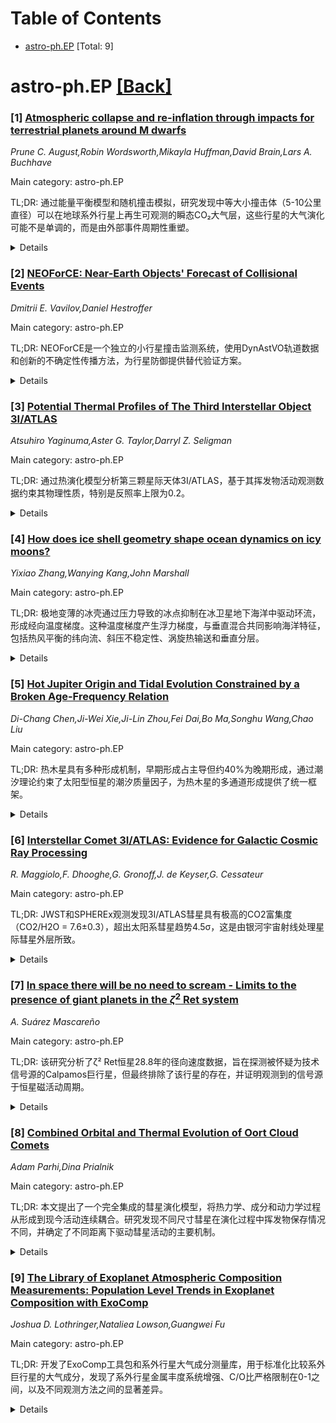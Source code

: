 <div id=toc></div>

# Table of Contents

- [astro-ph.EP](#astro-ph.EP) [Total: 9]


<div id='astro-ph.EP'></div>

# astro-ph.EP [[Back]](#toc)

### [1] [Atmospheric collapse and re-inflation through impacts for terrestrial planets around M dwarfs](https://arxiv.org/abs/2510.25896)
*Prune C. August,Robin Wordsworth,Mikayla Huffman,David Brain,Lars A. Buchhave*

Main category: astro-ph.EP

TL;DR: 通过能量平衡模型和随机撞击模拟，研究发现中等大小撞击体（5-10公里直径）可以在地球系外行星上再生可观测的瞬态CO₂大气层，这些行星的大气演化可能不是单调的，而是由外部事件周期性重塑。


<details>
  <summary>Details</summary>
Motivation: 探测类地系外行星大气层是重要里程碑，但观测偏向于潮汐锁定的M矮星近轨行星。这些行星大气易因夜间挥发物凝结而侵蚀和塌陷，但塌陷的挥发物作为夜间冰稳定储存，可通过陨石撞击重新蒸发重建大气。

Method: 应用简单能量平衡模型进行大气演化模拟，结合随机撞击事件，评估CO₂大气通过撞击再生的可行性和重要性。

Result: 中等大小撞击体（5-10公里直径）以1-100 Gyr⁻¹频率可在先前无大气的行星上再生可观测的瞬态CO₂大气。对JWST DDT Rocky Worlds计划的具体目标计算显示，GJ 3929 b、LTT 1445 Ac、LTT 1445 Ab分别有70%、50%、80%的演化时间具有这种瞬态大气。

Conclusion: 类地行星大气演化可能不是单调的，而是由外部强迫事件周期性塑造。大气塌陷可在M矮星早期高XUV演化阶段保护挥发物免于逃逸。

Abstract: Detection of an atmosphere around a terrestrial exoplanet will be a major
milestone in the field, but our observational capacities are biased towards to
tidally locked, close-in planets orbiting M-dwarf stars. The atmospheres of
these planets are vulnerable to atmospheric erosion and collapse due to
condensation of volatiles on the nightside. However, these collapsed volatiles
accumulated as nightside ice constitute a stable reservoir that could be
re-vaporised by meteorite impacts and re-establish the atmospheres. Through a
simple energy balance model applied to atmospheric evolution simulations with
stochastic impacts, we assess the viability and importance of this mechanism
for CO$_2$ atmospheres. We find that moderate-sized impactors ($5-10 \rm{km}$
diameter) occurring at a frequency of $1-100 \rm{Gyr}^{-1}$ can regenerate
observable transient atmospheres on previously airless planets. We focus on
specific targets from the JWST DDT Rocky Worlds programme, and compute the
fraction of their evolution spent with a transient CO$_2$ atmosphere generated
through this mechanism. We find this fraction can reach $70\%$ for GJ 3929 b,
$50\%$ for LTT 1445 Ac, $80\%$ for LTT 1445 Ab, at high impact rates and strong
CO$_2$ outgassing over the planet's lifetime. We also show that atmospheric
collapse can shield volatiles from escape, particularly in the early, high-XUV
phase of M-dwarf evolution. Overall, our work suggests that terrestrial planet
atmospheres may not evolve monotonically but instead may be shaped by episodic
external forcings.

</details>


### [2] [NEOForCE: Near-Earth Objects' Forecast of Collisional Events](https://arxiv.org/abs/2510.25923)
*Dmitrii E. Vavilov,Daniel Hestroffer*

Main category: astro-ph.EP

TL;DR: NEOForCE是一个独立的小行星撞击监测系统，使用DynAstVO轨道数据和创新的不确定性传播方法，为行星防御提供替代验证方案。


<details>
  <summary>Details</summary>
Motivation: 现有监测系统如Sentry-II、CLOMON2和Aegis虽然成功，但需要独立方法来确保可靠性和交叉验证预测结果。

Method: 从不确定性区域采样数千个虚拟小行星，将其轨道积分至100年后；寻找地球接近这些虚拟小行星现实不确定性区域的时间；计算最大撞击概率，仅在概率足够大时进行下一步；修改原始轨道以确认可能的碰撞并估算撞击概率。

Result: 在五个代表性小行星上测试，NEOForCE成功复现了Sentry-II报告的大多数概率高于e-7的碰撞，并识别出Sentry-II未报告的e-7至e-6级别的潜在撞击。

Conclusion: NEOForCE证明了其方法的稳健性，为小行星撞击预测提供了可靠的独立验证系统。

Abstract: Robust impact monitoring of near-Earth objects is an essential task of
planetary defense. Current systems such as NASA's Sentry-II, the University of
Pisa's CLOMON2, and ESA's Aegis have been highly successful, but independent
approaches are essential to ensure reliability and to cross-validate
predictions of possible impacts. We present NEOForCE (Near-Earth Objects'
Forecast of Collisional Events), a new independent monitoring system for
asteroid impact prediction. By relying on orbital solutions from DynAstVO at
Paris Observatory and using an original methodology for uncertainty
propagation, NEOForCE provides an alternative line of verification for impact
assessments and strengthens the overall robustness of planetary defense. As
other monitoring systems, NEOForCE samples several thousand virtual asteroids
from the uncertainty region and integrates their orbits up to 100 years into
the future. Instead of searching for close approaches of the virtual asteroids
with the Earth, our system looks for times when the Earth comes close to the
realistic uncertainty regions around them, which are mostly stretched along
their osculating orbits. We also estimate the maximal impact probability, and
only if this value is large enough do we continue to the next step. In this
second step, we compute how the original asteroid orbit should be modified so
that the new trajectory leads to an Earth impact, which allows us to confirm
the possible collision and estimate the impact probability. We tested NEOForCE
against NASA's Sentry-II system on five representative asteroids: 2000 SG344,
2005 QK76, 2008 JL3, 2023 DO and 2025 JU. NEOForCE successfully recovered
nearly all possible collisions reported by Sentry-II with impact probabilities
above e-7, demonstrating the robustness of our approach. In addition, NEOForCE
identified several potential impacts at the e-7 - e-6 level that Sentry-II did
not report.

</details>


### [3] [Potential Thermal Profiles of The Third Interstellar Object 3I/ATLAS](https://arxiv.org/abs/2510.25945)
*Atsuhiro Yaginuma,Aster G. Taylor,Darryl Z. Seligman*

Main category: astro-ph.EP

TL;DR: 通过热演化模型分析第三颗星际天体3I/ATLAS，基于其挥发物活动观测数据约束其物理性质，特别是反照率上限为0.2。


<details>
  <summary>Details</summary>
Motivation: 研究星际天体3I/ATLAS的物理性质，通过热演化模型与挥发物活动观测对比，深入了解这类罕见天体的基本特性。

Method: 建立一维热剖面模型，计算3I/ATLAS在其双曲线轨迹上的径向温度分布，考虑典型彗星和小行星的物理参数（热容、密度、导热性），并与H2O、CO2、CO的升华温度进行基准比较。

Result: 模型表明，在3天文单位处观测到H2O活动时，表面温度需超过约150K，这要求反照率低于0.2，因此确定3I/ATLAS的反照率上限为0.2。

Conclusion: 通过热演化模型成功约束了3I/ATLAS的反照率上限为0.2，为理解星际天体的物理性质提供了重要线索。

Abstract: We investigate the thermal evolution of 3I/ATLAS, the third macroscopic
interstellar object discovered on 2025 July 1. By comparing modeled thermal
profiles with observations of volatile activity, it is possible to constrain
bulk physical properties of a cometary nucleus. 3I/ATLAS is actively producing
a variety of cometary volatiles. In this paper, we calculate one-dimensional
thermal profiles of the third interstellar object 3I/ATLAS throughout its
trajectory in an attempt to gain insight into its bulk properties based on
measurements of its volatiles. Assuming a variety of typical comet and asteroid
bulk geophysical properties such as heat capacities, densities, and
conductivities, we calculate the radial thermal profile as a function of depth
throughout the hyperbolic trajectory. The methods and code to generate the
thermal profile are flexible for any hyperbolic or bound orbit. The thermal
profiles are benchmarked to the nominal sublimation temperatures of H$_2$O,
CO$_2$ and CO, but are still applicable to any volatile. Comparison between the
modeled surface temperatures and the observed onset of H$_2$O activity near 3
au indicates that surface temperatures exceeding $\sim$150 K can only be
achieved if the albedo is below 0.2. We therefore set the upper limit on the
albedo of 3I/ATLAS to be 0.2.

</details>


### [4] [How does ice shell geometry shape ocean dynamics on icy moons?](https://arxiv.org/abs/2510.25988)
*Yixiao Zhang,Wanying Kang,John Marshall*

Main category: astro-ph.EP

TL;DR: 极地变薄的冰壳通过压力导致的冰点抑制在冰卫星地下海洋中驱动环流，形成经向温度梯度。这种温度梯度产生浮力梯度，与垂直混合共同影响海洋特征，包括热风平衡的纬向流、斜压不稳定性、涡旋热输送和垂直分层。


<details>
  <summary>Details</summary>
Motivation: 研究冰壳厚度变化如何影响冰卫星地下海洋的环流过程，特别是斜压涡旋在大尺度环流和热输送中的主导作用，以及地形坡度对环流强度的影响。

Method: 使用高分辨率数值模拟，探索不同地形坡度、极地-赤道温差和垂直混合强度条件下，淡水和咸水海洋的环流特征。

Result: 斜压涡旋主导大尺度环流和经向热输送。当较轻水体覆盖较密水体时，环流减弱；当较密水体位于极地下方时，环流增强。建立了预测热输送和分层的尺度框架。

Conclusion: 将该框架应用于土卫二、木卫二和土卫六，推断海洋热通量、分层和潮汐能量耗散，表明大尺度环流约束潮汐加热，并将未来冰厚度和旋转观测与地下海洋动力学联系起来。

Abstract: A poleward-thinning ice shell can drive circulation in the subsurface oceans
of icy moons by imposing a meridional temperature gradient--colder at the
equator than the pole--through the freezing point suppression due to pressure.
This temperature gradient sets a buoyancy gradient, whose sign depends on the
thermal expansion coefficient determined by ocean salinity. Together with
vertical mixing, this buoyancy forcing shapes key oceanic features, including
zonal currents in thermal wind balance, baroclinic instability of those
currents, meridional heat transport by eddies, and vertical stratification. We
use high-resolution numerical simulations to explore how variations in ice
shell thickness affect these processes. Our simulations span a wide range of
topographic slopes, pole-to-equator temperature differences, and vertical
mixing strengths, for both fresh and salty oceans. We find that baroclinic
eddies dominate large-scale circulation and meridional heat transport,
consistent with studies assuming a flat ice-ocean interface. However, sloped
topography introduces new effects: when lighter water overlies denser water
along the slope, circulation weakens as a stratified layer thickens beneath the
poles. Conversely, when denser water lies beneath the poles, circulation
strengthens as topography increases the available potential energy. We develop
a scaling framework that predicts heat transport and stratification across all
simulations. Applying this framework to Enceladus, Europa, and Titan, we infer
ocean heat fluxes, stratification, and tidal energy dissipation and showing
large-scale circulation constrains tidal heating and links future observations
of ice thickness and rotation to subsurface ocean dynamics.

</details>


### [5] [Hot Jupiter Origin and Tidal Evolution Constrained by a Broken Age-Frequency Relation](https://arxiv.org/abs/2510.26084)
*Di-Chang Chen,Ji-Wei Xie,Ji-Lin Zhou,Fei Dai,Bo Ma,Songhu Wang,Chao Liu*

Main category: astro-ph.EP

TL;DR: 热木星具有多种形成机制，早期形成占主导但约40%为晚期形成，通过潮汐理论约束了太阳型恒星的潮汐质量因子，为热木星的多通道形成提供了统一框架。


<details>
  <summary>Details</summary>
Motivation: 热木星的发现挑战了经典行星形成理论，其主导形成机制和相对贡献尚不明确，同时热木星为测试潮汐理论和测量潮汐质量因子提供了独特机会。

Method: 基于具有运动学特性的单太阳型恒星周围的热木星样本，分析其频率随时间的下降趋势，结合理论预期进行拟合，约束潮汐因子和不同形成通道的相对重要性。

Result: 发现热木星频率在约20亿年处出现脊状结构，表明热木星具有不同时间尺度的多起源；约束了太阳型恒星的潮汐因子，与观测到的轨道衰减热木星数量一致；约40%的热木星在数十亿年时间尺度上通过长期混沌机制晚期形成。

Conclusion: 研究提供了一个统一框架，调和了热木星人口统计和长期演化与多通道形成机制，证实热木星具有早期和晚期两种主要形成路径。

Abstract: The discovery of hot Jupiters has challenged the classical planet formation
theory. Although various formation mechanisms have been proposed, the dominant
channel and relative contributions remain unclear. Furthermore, hot Jupiters
offer a unique opportunity to test tidal theory and measure the fundamental
tidal quality factor, which is yet to be well-constrained. In this work, based
on a hot Jupiter sample around single Sun-like stars with kinematic properties,
{we find that the declining trend of their frequency is broken with a ridge at
about 2 Gyr, providing direct evidence that hot Jupiters are formed with
multiple origins of different timescales. By fitting with the theoretical
expectations, we provide a constraint of tidal factor for Sun-like stars, which
aligns well with the detected number of hot Jupiters with orbital decay.
Moreover, we simultaneously constrain the relative importance of different
channels: although the majority of hot Jupiters are formed early, within
several tenths of Gyr via 'Early' models (e.g., in-situ formation, disk
migration, planet-planet scattering and Kozai-Lidov interaction), a significant
portion (about 40%) should be formed late on a relatively long timescale
extending up to several Gyr mainly via the secular chaos mechanism, further
supported by the obliquity distribution of 'late-arrived' hot Jupiters. Our
findings provide a unified framework that reconciles hot Jupiter demographics
and long-term evolution with multichannel formation.

</details>


### [6] [Interstellar Comet 3I/ATLAS: Evidence for Galactic Cosmic Ray Processing](https://arxiv.org/abs/2510.26308)
*R. Maggiolo,F. Dhooghe,G. Gronoff,J. de Keyser,G. Cessateur*

Main category: astro-ph.EP

TL;DR: JWST和SPHEREx观测发现3I/ATLAS彗星具有极高的CO2富集度（CO2/H2O = 7.6±0.3），超出太阳系彗星趋势4.5σ，这是由银河宇宙射线处理星际彗星外层所致。


<details>
  <summary>Details</summary>
Motivation: 研究星际彗星3I/ATLAS的化学成分，以了解其形成环境和演化历史。

Method: 使用JWST/NIRSpec和SPHEREx进行光谱观测，结合实验室模拟银河宇宙射线照射实验。

Result: 发现前所未有的CO2富集度和显著的CO含量，表明彗星外层由受银河宇宙射线处理的材料组成，当前释放气体仅来自处理层（深度15-20米）。

Conclusion: 长期存在的星际天体主要显示银河宇宙射线处理的材料，而非代表其原始形成环境的原始材料，这代表了研究范式的转变。

Abstract: Spectral observations of 3I/ATLAS (C/2025 N1) with JWST/NIRSpec and SPHEREx
reveal an extreme CO2 enrichment (CO2/H2O = 7.6+-0.3) that is 4.5 sigma above
solar system comet trends and among the highest ever recorded. This
unprecedented composition, combined with substantial absolute CO levels (CO/H2O
= 1.65+-0.09) and red spectral slopes, provides direct evidence for galactic
cosmic ray (GCR) processing of the outer layers of the interstellar comet
nucleus. Laboratory experiments demonstrate that GCR irradiation efficiently
converts CO to CO2 while synthesizing organic-rich crusts, suggesting that the
outer layers of 3I/ATLAS consist of irradiated material which properties are
consistent with the observed composition of 3I/ATLAS coma and with its observed
spectral reddening. Estimates of the erosion rate of 3I/ATLAS indicate that
current outgassing samples the GCR-processed zone only (depth ~15-20 m), never
reaching pristine interior material. Outgassing of pristine material after
perihelion remains possible, though it is considered unlikely. This represents
a paradigm shift: long-residence interstellar objects primarily reveal
GCR-processed material rather than pristine material representative of their
primordial formation environments. With 3I/ATLAS approaching perihelion in
October 2025, immediate follow-up observations are critical to confirm this
interpretation and establish GCR processing as a fundamental evolutionary
pathway for interstellar objects.

</details>


### [7] [In space there will be no need to scream - Limits to the presence of giant planets in the $ζ^2$ Ret system](https://arxiv.org/abs/2510.26483)
*A. Suárez Mascareño*

Main category: astro-ph.EP

TL;DR: 该研究分析了ζ² Ret恒星28.8年的径向速度数据，旨在探测被怀疑为技术信号源的Calpamos巨行星，但最终排除了该行星的存在，并证明观测到的信号源于恒星磁活动周期。


<details>
  <summary>Details</summary>
Motivation: 寻找太阳系外生命是长期而困难的任务。当前主要关注生物标志物探测，但其检测和解释极具挑战性。技术标志物因其明确的解释性成为有吸引力的替代方案，近年来相关研究激增。

Method: 使用28.8年存档径向速度数据，进行全局模型拟合，结合活动指标建模恒星磁周期和自转，分析排除行星存在的可能性。

Result: 分析排除了Calpamos行星的存在，以及任何质量超过2-20地球质量的行星。先前识别的长周期径向速度信号被确认为由恒星磁周期引起。

Conclusion: 研究证实了恒星磁活动对径向速度测量的重要影响，为未来系外行星探测提供了重要参考，强调了区分行星信号与恒星活动信号的必要性。

Abstract: The search for life beyond our Solar system has been a long and difficult
endeavour. The majority of current efforts are focused on the potential
detection of biosignatures. However, their detection and interpretation are
extremely challenging. Technosignatures appear as an attractive alternative,
given their expected univocal interpretation. In recent years, the number of
publications discussing them have skyrocketted, both in their more rigurous and
speculative sides. In this article, we explore the 28.8 years of archival
radial velocity data of $\zeta^2$ Ret with the aim of detecting the proposed
giant planet Calpamos, suspected source of a signal of technological origin. We
performed a global model fitting the radial velocity data along with activity
indicators and modelled the stellar magnetic cycle and rotation. The analysis
rules out the presence of the proposed planet, as well as of any other planets
more massive than 2-20 $\mathrm{M}_\oplus$ $m_{p}$ sin $i$, depending on
orbital period. We show that the previously identified long-period RV signal is
definitively caused by the magnetic cycle of the star.

</details>


### [8] [Combined Orbital and Thermal Evolution of Oort Cloud Comets](https://arxiv.org/abs/2510.26549)
*Adam Parhi,Dina Prialnik*

Main category: astro-ph.EP

TL;DR: 本文提出了一个完全集成的彗星演化模型，将热力学、成分和动力学过程从形成到现今活动连续耦合。研究发现不同尺寸彗星在演化过程中挥发物保存情况不同，并确定了不同距离下驱动彗星活动的主要机制。


<details>
  <summary>Details</summary>
Motivation: 开发一个能够连续模拟彗星从形成到现今活动的完整演化模型，理解彗星在不同演化阶段的热力学、成分和动力学过程如何相互作用。

Method: 建立耦合的热力学-成分演化代码与动力学模型，考虑轨道参数变化、多种挥发物、气体在多孔介质中的流动、非晶冰结晶、挥发物的升华和再冻结等过程。模拟了2、10和50公里半径的彗星模型在46亿年间的演化。

Result: 小尺寸彗星中的CO冰完全耗尽，而大尺寸彗星从500米深度到中心保留了CO冰；CO2和非晶冰在所有尺寸彗星中完全保留。彗星活动在不同距离由不同机制驱动：CO升华（最远50天文单位）、CO2升华（13天文单位以内）、非晶冰结晶释放气体（约7天文单位）。放射性加热效应可忽略。

Conclusion: 彗星尺寸对其挥发物保存有重要影响，不同挥发物在不同距离驱动彗星活动，CO2在较远距离（25天文单位）仍可被探测到。

Abstract: We present a fully integrated model of comet evolution that couples thermal
and compositional processes with dynamical processes continuously, from
formation to present-day activity. The combined code takes into account changes
in orbital parameters that define the heliocentric distance as a function of
time, which is fed into the thermal/compositional evolution code. The latter
includes a set of volatile species, gas flow through the porous interior,
crystallization of amorphous ice, sublimation and refreezing of volatiles in
the pores. We follow the evolution of three models, with radii of 2, 10 and 50
km for 4.6 Gyr, through different dynamical epochs, starting in the vicinity of
Neptune, moving to the Oort Cloud and after a long sojourn there, back inward
to the planetary region. The initial composition includes a mixture of CO, CO2
ices, amorphous water ice with trapped CO and CO2, and dust.We find that the CO
ice is completely depleted in the small object, but preserved in the larger
ones from a depth of 500 m to the center, while the CO2 and the amorphous ice
are entirely preserved. Of crucial importance is the change in CO abundance
profiles during the cooling phase, as the objects migrate to the OC. Upon
return from the Oort Cloud, the activity is driven by CO sublimation at large
heliocentric distances (up to 50 au), by CO2 inward of 13 au and by gas
released from crystallizing amorphous ice at about 7 au. We test the effect of
radioactive heating by long-lived isotopes and find that it is negligible.
Considering sub-solar temperatures and limited active areas, we show that CO2
production rates can exceed the detection limit as far out as 25 au.

</details>


### [9] [The Library of Exoplanet Atmospheric Composition Measurements: Population Level Trends in Exoplanet Composition with ExoComp](https://arxiv.org/abs/2510.26785)
*Joshua D. Lothringer,Nataliea Lowson,Guangwei Fu*

Main category: astro-ph.EP

TL;DR: 开发了ExoComp工具包和系外行星大气成分测量库，用于标准化比较系外巨行星的大气成分，发现了系外行星金属丰度系统增强、C/O比严格限制在0-1之间，以及不同观测方法之间的显著差异。


<details>
  <summary>Details</summary>
Motivation: 系外行星的总体元素组成可以提供行星形成和演化历史的信息，目前已有数十颗行星通过贝叶斯大气反演获得测量数据，需要标准化工具进行群体层面的比较。

Method: 收集系外巨行星成分测量数据建立数据库，开发开源工具包ExoComp来标准化太阳丰度、金属丰度和C/O比的定义，分析不同观测方法（直接、掩食、透射光谱）的差异。

Result: 发现系外行星金属丰度相比T矮星和恒星群体系统增强，C/O比严格限制在0-1之间，不同观测方法之间存在统计显著差异，特别是透射光谱观测的行星C/O比系统偏低。

Conclusion: 气态巨行星大气表现出比太阳系和内部模型约束更陡的质量-金属丰度趋势，ExoComp工具和数据库可以增强系外行星科学研究的科学回报。

Abstract: The present-day bulk elemental composition of an exoplanet can provide
insight into a planet's formation and evolutionary history. Such information is
now being measured for dozens of planets with state-of-the-art facilities using
Bayesian atmosphere retrievals. We collect measurements of exoplanet
composition of gas giants into a Library of Exoplanet Atmospheric Composition
Measurements for comparison on a population level. We develop an open-source
toolkit, ExoComp, to standardize between solar abundance, metallicity, and C/O
ratio definitions. We find a systematic enhancement in the metallicity of
exoplanets compared to T-dwarf and stellar populations, a strict bound in C/O
between 0 and 1, and statistically significant differences between measurements
from direct, eclipse, and transmission spectroscopy. In particular, the transit
spectroscopy population exhibits a systematically lower C/O ratio compared to
planets observed with eclipse and direct spectroscopy. While such differences
may be astrophysical signals, we discuss many of the challenges and subtleties
of such a comparison. We characterize the mass-metallicity trend, finding a
slope consistent between planets measured in transit versus eclipse, but offset
in metallicity. Compared to the Solar System and constraints from interior
modeling, gas giant atmospheres appear to exhibit a steeper mass-metallicity
trend. We hope that the tools available in ExoComp and the data in the Library
of Exoplanet Atmospheric Composition Measurements can enhance the science
return of the wide-array of space- and ground-based exoplanet science being
undertaken by the community.

</details>
